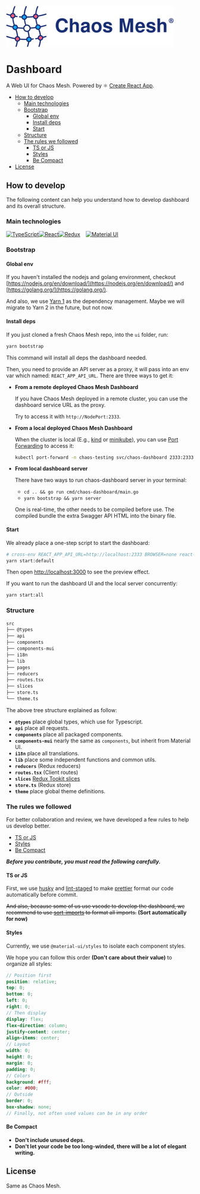 <!-- markdownlint-disable-file MD033 -->
<!-- markdownlint-disable-file MD041 -->

<img src="../static/logo.svg" width="450" alt="Chaos Mesh Logo" />

# Dashboard

A Web UI for Chaos Mesh. Powered by ⚛️ [Create React App](https://github.com/facebook/create-react-app).

- [How to develop](#how-to-develop)
  - [Main technologies](#main-technologies)
  - [Bootstrap](#bootstrap)
    - [Global env](#global-env)
    - [Install deps](#install-deps)
    - [Start](#start)
  - [Structure](#structure)
  - [The rules we followed](#the-rules-we-followed)
    - [TS or JS](#ts-or-js)
    - [Styles](#styles)
    - [Be Compact](#be-compact)
- [License](#license)

## How to develop

The following content can help you understand how to develop dashboard and its overall structure.

### Main technologies

<div style="display: flex; align-items: center;">
<a href="https://www.typescriptlang.org/">
  <img src="https://upload.wikimedia.org/wikipedia/commons/4/4c/Typescript_logo_2020.svg" height="45" alt="TypeScript" />
</a>
<a href="https://reactjs.org/">
  <img src="https://upload.wikimedia.org/wikipedia/commons/a/a7/React-icon.svg" height="45" alt="React" />
</a>
<a href="https://redux.js.org/">
  <img src="https://redux.js.org/img/redux.svg" height="45" alt="Redux" />
</a>
<a href="https://material-ui.com/" style="margin-left: 15px;">
  <img src="https://material-ui.com/static/logo_raw.svg" height="45" alt="Material UI" />
</a>
</div>

### Bootstrap

#### Global env

If you haven't installed the nodejs and golang environment, checkout [https://nodejs.org/en/download/](https://nodejs.org/en/download/) and [https://golang.org/](https://golang.org/).

And also, we use [Yarn 1](https://classic.yarnpkg.com/en/) as the dependency management. Maybe we will migrate to Yarn 2 in the future, but not now.

#### Install deps

If you just cloned a fresh Chaos Mesh repo, into the `ui` folder, run:

```sh
yarn bootstrap
```

This command will install all deps the dashboard needed.

Then, you need to provide an API server as a proxy, it will pass into an env var which named: `REACT_APP_API_URL`. There are three ways to get it:

- **From a remote deployed Chaos Mesh Dashboard**

  If you have Chaos Mesh deployed in a remote cluster, you can use the dashboard service URL as the proxy.

  Try to access it with `http://NodePort:2333`.

- **From a local deployed Chaos Mesh Dashboard**

  When the cluster is local (E.g., [kind](https://kind.sigs.k8s.io/) or [minikube](https://minikube.sigs.k8s.io/)), you can use [Port Forwarding](https://kubernetes.io/docs/tasks/access-application-cluster/port-forward-access-application-cluster/) to access it:

  ```sh
  kubectl port-forward -n chaos-testing svc/chaos-dashboard 2333:2333
  ```

- **From local dashboard server**

  There have two ways to run chaos-dashboard server in your terminal:

  - `cd .. && go run cmd/chaos-dashboard/main.go`
  - `yarn bootstrap && yarn server`

  One is real-time, the other needs to be compiled before use. The compiled bundle the extra Swagger API HTML into the binary file.

#### Start

We already place a one-step script to start the dashboard:

```sh
# cross-env REACT_APP_API_URL=http://localhost:2333 BROWSER=none react-scripts start
yarn start:default
```

Then open <http://localhost:3000> to see the preview effect.

If you want to run the dashboard UI and the local server concurrently:

```sh
yarn start:all
```

### Structure

```sh
src
├── @types
├── api
├── components
├── components-mui
├── i18n
├── lib
├── pages
├── reducers
├── routes.tsx
├── slices
├── store.ts
└── theme.ts
```

The above tree structure explained as follow:

- **`@types`** place global types, which use for Typescript.
- **`api`** place all requests.
- **`components`** place all packaged components.
- **`components-mui`** nearly the same as `components`, but inherit from Material UI.
- **`i18n`** place all translations.
- **`lib`** place some independent functions and common utils.
- **`reducers`** (Redux reducers)
- **`routes.tsx`** (Client routes)
- **`slices`** [Redux Tookit slices](https://redux-toolkit.js.org/api/createSlice)
- **`store.ts`** (Redux store)
- **`theme`** place global theme definitions.

### The rules we followed

For better collaboration and review, we have developed a few rules to help us develop better.

- [TS or JS](#ts-or-js)
- [Styles](#styles)
- [Be Compact](#be-compact)

**_Before you contribute, you must read the following carefully._**

#### TS or JS

First, we use [husky](https://github.com/typicode/husky) and [lint-staged](https://github.com/okonet/lint-staged) to make [prettier](https://prettier.io/) format our code automatically before commit.

~~And also, because some of us use vscode to develop the dashboard, we recommend to use [sort-imports](https://marketplace.visualstudio.com/items?itemName=amatiasq.sort-imports) to format all imports.~~ **(Sort automatically for now)**

#### Styles

Currently, we use `@material-ui/styles` to isolate each component styles.

We hope you can follow this order **(Don't care about their value)** to organize all styles:

```scss
// Position first
position: relative;
top: 0;
bottom: 0;
left: 0;
right: 0;
// Then display
display: flex;
flex-direction: column;
justify-content: center;
align-items: center;
// Layout
width: 0;
height: 0;
margin: 0;
padding: 0;
// Colors
background: #fff;
color: #000;
// Outside
border: 0;
box-shadow: none;
// Finally, not often used values can be in any order
```

#### Be Compact

- **Don't include unused deps.**
- **Don't let your code be too long-winded, there will be a lot of elegant writing.**

## License

Same as Chaos Mesh.

